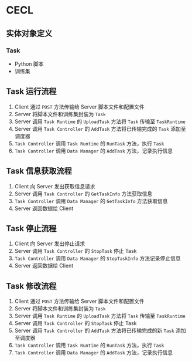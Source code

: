 # CECL

## 实体对象定义

### Task

- Python 脚本
- 训练集

## Task 运行流程

1. Client 通过 `POST` 方法传输给 Server 脚本文件和配置文件
2. Server 将脚本文件和训练集封装为 `Task`
3. Server 调用 `Task Runtime` 的 `UploadTask` 方法将 `Task` 传输至 `TaskRuntime`
4. Server 调用 `Task Controller` 的 `AddTask` 方法将已传输完成的 `Task` 添加至调度器
5. `Task Controller` 调用 `Task Runtime` 的 `RunTask` 方法，执行 `Task`
6. `Task Controller` 调用 `Data Manager` 的 `AddTask` 方法，记录执行信息


## Task 信息获取流程

1. Client 向 Server 发出获取信息请求
2. Server 调用 `Task Controller` 的 `GetTaskInfo` 方法获取信息
3. `Task Controller` 调用 `Data Manager` 的 `GetTaskInfo` 方法获取信息
4. Server 返回数据给 Client

## Task 停止流程

1. Client 向 Server 发出停止请求
2. Server 调用 `Task Controller` 的 `StopTask` 停止 Task
3. `Task Controller` 调用 `Data Manager` 的 `StopTaskInfo` 方法记录停止信息
4. Server 返回数据给 Client

## Task 修改流程

1. Client 通过 `POST` 方法传输给 Server 脚本文件和配置文件
2. Server 将脚本文件和训练集封装为 `Task`
3. Server 调用 `Task Runtime` 的 `UploadTask` 方法将 `Task` 传输至 `TaskRuntime`
4. Server 调用 `Task Controller` 的 `StopTask` 停止 Task
4. Server 调用 `Task Controller` 的 `AddTask` 方法将已传输完成的新 `Task` 添加至调度器
5. `Task Controller` 调用 `Task Runtime` 的 `RunTask` 方法，执行 `Task`
6. `Task Controller` 调用 `Data Manager` 的 `AddTask` 方法，记录执行信息
